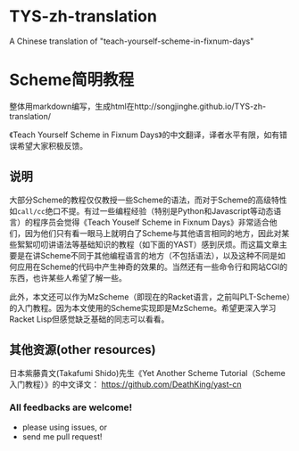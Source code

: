 TYS-zh-translation
==================

A Chinese translation of "teach-yourself-scheme-in-fixnum-days"

# Scheme简明教程

整体用markdown编写，生成html在http://songjinghe.github.io/TYS-zh-translation/

《Teach Yourself Scheme in Fixnum Days》的中文翻译，译者水平有限，如有错误希望大家积极反馈。

## 说明

大部分Scheme的教程仅仅教授一些Scheme的语法，而对于Scheme的高级特性如`call/cc`绝口不提。有过一些编程经验（特别是Python和Javascript等动态语言）的程序员会觉得《Teach Youself Scheme in Fixnum Days》非常适合他们，因为他们只有看一眼马上就明白了Scheme与其他语言相同的地方，因此对某些絮絮叨叨讲语法等基础知识的教程（如下面的YAST）感到厌烦。而这篇文章主要是在讲Scheme不同于其他编程语言的地方（不包括语法），以及这种不同是如何应用在Scheme的代码中产生神奇的效果的。当然还有一些命令行和网站CGI的东西，也许某些人希望了解一些。

此外，本文还可以作为MzScheme（即现在的Racket语言，之前叫PLT-Scheme）的入门教程。因为本文使用的Scheme实现即是MzScheme。希望更深入学习Racket Lisp但感觉缺乏基础的同志可以看看。

## 其他资源(other resources)

日本紫藤貴文(Takafumi Shido)先生《Yet Another Scheme Tutorial（Scheme入门教程）》的中文译文： https://github.com/DeathKing/yast-cn


### All feedbacks are welcome!

- please using issues, or
- send me pull request!
